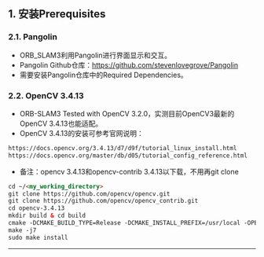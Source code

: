 ## 1. 安装Prerequisites

### 2.1. Pangolin
* ORB_SLAM3利用Pangolin进行界面显示和交互。  
* Pangolin Github仓库：https://github.com/stevenlovegrove/Pangolin
* 需要安装Pangolin仓库中的Required Dependencies。

### 2.2. OpenCV 3.4.13
* ORB-SLAM3 Tested with OpenCV 3.2.0，实测目前OpenCV3最新的OpenCV 3.4.13也能适配。
* OpenCV 3.4.13的安装可参考官网说明：
```html
https://docs.opencv.org/3.4.13/d7/d9f/tutorial_linux_install.html
https://docs.opencv.org/master/db/d05/tutorial_config_reference.html
```
* 备注：opencv 3.4.13和opencv-contrib 3.4.13以下载，不用再git clone
```html
cd ~/<my_working_directory>
git clone https://github.com/opencv/opencv.git
git clone https://github.com/opencv/opencv_contrib.git
cd opencv-3.4.13
mkdir build & cd build
cmake -DCMAKE_BUILD_TYPE=Release -DCMAKE_INSTALL_PREFIX=/usr/local -OPENCV_EXTRA_MODULES_PATH=/home/kevin/Software/opencv_contrib-3.4.13/modules -WITH_CUDA=ON ..
make -j7
sudo make install
```

----------


